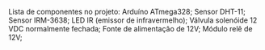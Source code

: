 Lista de componentes no projeto:
Arduíno ATmega328;
Sensor DHT-11;
Sensor IRM-3638;
LED IR (emissor de infravermelho);
Válvula solenóide 12 VDC normalmente fechada;
Fonte de alimentação de 12V;
Módulo relê de 12V;
